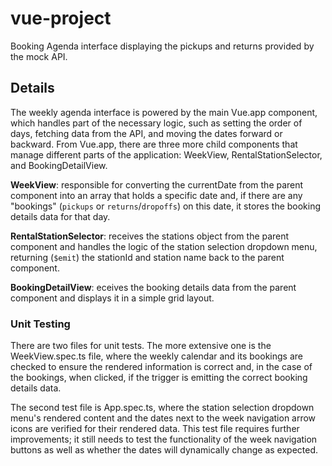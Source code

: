 # vue-project
Booking Agenda interface displaying the pickups and returns provided by the mock API.

## Details

The weekly agenda interface is powered by the main Vue.app component, which handles part of the necessary logic, such as setting the order of days, fetching data from the API, and moving the dates forward or backward.
From Vue.app, there are three more child components that manage different parts of the application: WeekView, RentalStationSelector, and BookingDetailView.

**WeekView**: responsible for converting the currentDate from the parent component into an array that holds a specific date and, if there are any "bookings" (`pickups` or `returns`/`dropoffs`) on this date, it stores the booking details data for that day. 

**RentalStationSelector**: receives the stations object from the parent component and handles the logic of the station selection dropdown menu, returning (`$emit`) the stationId and station name back to the parent component. 

**BookingDetailView**: eceives the booking details data from the parent component and displays it in a simple grid layout.

### Unit Testing

There are two files for unit tests. The more extensive one is the WeekView.spec.ts file, where the weekly calendar and its bookings are checked to ensure the rendered information is correct and, in the case of the bookings, when clicked, if the trigger is emitting the correct booking details data.

The second test file is App.spec.ts, where the station selection dropdown menu's rendered content and the dates next to the week navigation arrow icons are verified for their rendered data. This test file requires further improvements; it still needs to test the functionality of the week navigation buttons as well as whether the dates will dynamically change as expected.

